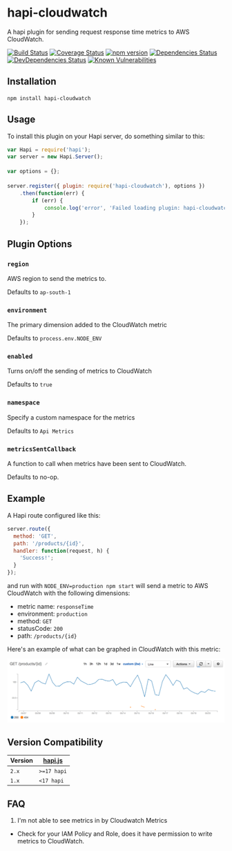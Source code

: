 # hapi-cloudwatch

A hapi plugin for sending request response time metrics to AWS CloudWatch.

[![Build Status](https://travis-ci.org/clarkie/hapi-cloudwatch.png?branch=master)](https://travis-ci.org/clarkie/hapi-cloudwatch)
[![Coverage Status](https://coveralls.io/repos/github/clarkie/hapi-cloudwatch/badge.svg)](https://coveralls.io/github/clarkie/hapi-cloudwatch)
[![npm version](https://badge.fury.io/js/hapi-cloudwatch.svg)](http://badge.fury.io/js/hapi-cloudwatch)
[![Dependencies Status](https://david-dm.org/clarkie/hapi-cloudwatch.svg)](https://david-dm.org/clarkie/hapi-cloudwatch)
[![DevDependencies Status](https://david-dm.org/clarkie/hapi-cloudwatch/dev-status.svg)](https://david-dm.org/clarkie/hapi-cloudwatch#info=devDependencies)
[![Known Vulnerabilities](https://snyk.io/test/npm/hapi-cloudwatch/badge.svg)](https://snyk.io/test/npm/hapi-cloudwatch)

## Installation

	npm install hapi-cloudwatch

## Usage

To install this plugin on your Hapi server, do something similar to this:

```js
var Hapi = require('hapi');
var server = new Hapi.Server();

var options = {};

server.register({ plugin: require('hapi-cloudwatch'), options })
    .then(function(err) {
        if (err) {
            console.log('error', 'Failed loading plugin: hapi-cloudwatch');
        }
    });
```

## Plugin Options

### `region`

AWS region to send the metrics to.

Defaults to `ap-south-1`

### `environment`

The primary dimension added to the CloudWatch metric

Defaults to `process.env.NODE_ENV`

### `enabled`

Turns on/off the sending of metrics to CloudWatch

Defaults to `true`

### `namespace`

Specify a custom namespace for the metrics

Defaults to `Api Metrics`

### `metricsSentCallback`

A function to call when metrics have been sent to CloudWatch.

Defaults to no-op.

## Example

A Hapi route configured like this:

```js
server.route({
  method: 'GET',
  path: '/products/{id}',
  handler: function(request, h) {
    'Success!';
  }
});
```
and run with `NODE_ENV=production npm start` will send a metric to AWS CloudWatch with the following dimensions:

- metric name: `responseTime`
- environment: `production`
- method: `GET`
- statusCode: `200`
- path: `/products/{id}`

Here's an example of what can be graphed in CloudWatch with this metric:

![Example CloudWatch Graph](./exampleGraph.png)


## Version Compatibility

| Version | [hapi.js](https://github.com/hapijs/hapi) |
| ------- | ----------------------------------------- |
| `2.x`   | `>=17 hapi`                               | 
| `1.x`   | `<17 hapi`                                |


## FAQ

1. I'm not able to see metrics in by Cloudwatch Metrics
- Check for your IAM Policy and Role, does it have permission to write metrics to CloudWatch.
